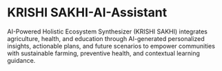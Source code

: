 # KRISHI SAKHI-AI-Assistant
AI-Powered Holistic Ecosystem Synthesizer (KRISHI SAKHI) integrates agriculture, health, and education through AI-generated personalized insights, actionable plans, and future scenarios to empower communities with sustainable farming, preventive health, and contextual learning guidance.
